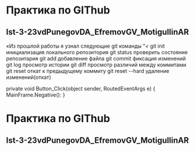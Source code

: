 # Практика по GIThub
## Ist-3-23vdPunegovDA_EfremovGV_MotigullinAR
«Из прошлой работы я узнал следующие git
команды
"*<*
git init инициализация локального репозитория
git status проверить состояние репозитария 
git add добавление файла
git commit  фиксация изменений
git log просмотр истории
git diff просмотр различий между коммитами 
git reset откат к предыдущему коммиту
git reset --hard удаление изменений(откат)
>

   private void Button_Click(object sender, RoutedEventArgs e)
   {
MainFrame.Negative():
   }

# Практика по GIThub
## Ist-3-23vdPunegovDA_EfremovGV_MotigullinAR